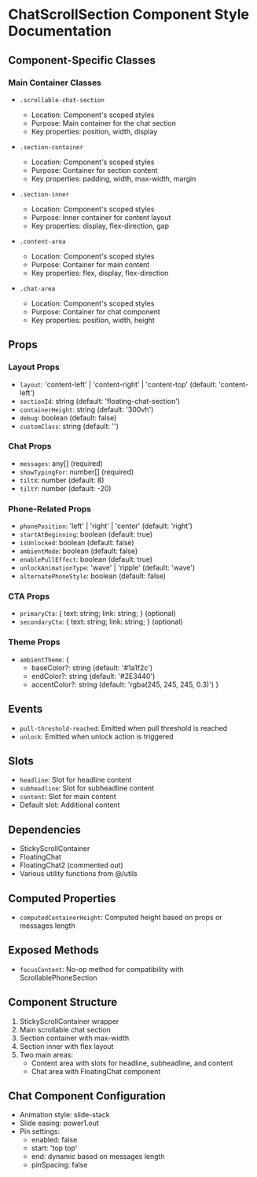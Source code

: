 # ChatScrollSection Component Style Documentation

## Component-Specific Classes

### Main Container Classes
- `.scrollable-chat-section`
  - Location: Component's scoped styles
  - Purpose: Main container for the chat section
  - Key properties: position, width, display

- `.section-container`
  - Location: Component's scoped styles
  - Purpose: Container for section content
  - Key properties: padding, width, max-width, margin

- `.section-inner`
  - Location: Component's scoped styles
  - Purpose: Inner container for content layout
  - Key properties: display, flex-direction, gap

- `.content-area`
  - Location: Component's scoped styles
  - Purpose: Container for main content
  - Key properties: flex, display, flex-direction

- `.chat-area`
  - Location: Component's scoped styles
  - Purpose: Container for chat component
  - Key properties: position, width, height

## Props

### Layout Props
- `layout`: 'content-left' | 'content-right' | 'content-top' (default: 'content-left')
- `sectionId`: string (default: 'floating-chat-section')
- `containerHeight`: string (default: '300vh')
- `debug`: boolean (default: false)
- `customClass`: string (default: '')

### Chat Props
- `messages`: any[] (required)
- `showTypingFor`: number[] (required)
- `tiltX`: number (default: 8)
- `tiltY`: number (default: -20)

### Phone-Related Props
- `phonePosition`: 'left' | 'right' | 'center' (default: 'right')
- `startAtBeginning`: boolean (default: true)
- `isUnlocked`: boolean (default: false)
- `ambientMode`: boolean (default: false)
- `enablePullEffect`: boolean (default: true)
- `unlockAnimationType`: 'wave' | 'ripple' (default: 'wave')
- `alternatePhoneStyle`: boolean (default: false)

### CTA Props
- `primaryCta`: { text: string; link: string; } (optional)
- `secondaryCta`: { text: string; link: string; } (optional)

### Theme Props
- `ambientTheme`: {
  - baseColor?: string (default: '#1a1f2c')
  - endColor?: string (default: '#2E3440')
  - accentColor?: string (default: 'rgba(245, 245, 245, 0.3)')
}

## Events
- `pull-threshold-reached`: Emitted when pull threshold is reached
- `unlock`: Emitted when unlock action is triggered

## Slots
- `headline`: Slot for headline content
- `subheadline`: Slot for subheadline content
- `content`: Slot for main content
- Default slot: Additional content

## Dependencies
- StickyScrollContainer
- FloatingChat
- FloatingChat2 (commented out)
- Various utility functions from @/utils

## Computed Properties
- `computedContainerHeight`: Computed height based on props or messages length

## Exposed Methods
- `focusContent`: No-op method for compatibility with ScrollablePhoneSection

## Component Structure
1. StickyScrollContainer wrapper
2. Main scrollable chat section
3. Section container with max-width
4. Section inner with flex layout
5. Two main areas:
   - Content area with slots for headline, subheadline, and content
   - Chat area with FloatingChat component

## Chat Component Configuration
- Animation style: slide-stack
- Slide easing: power1.out
- Pin settings:
  - enabled: false
  - start: 'top top'
  - end: dynamic based on messages length
  - pinSpacing: false 
